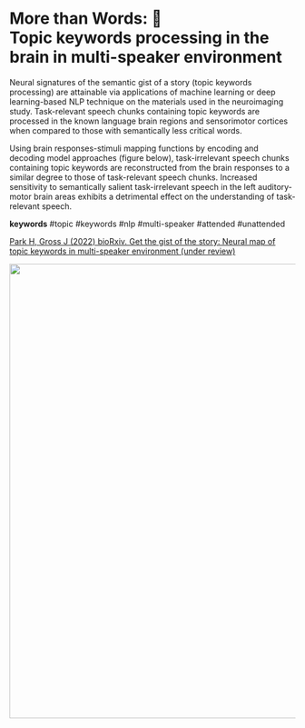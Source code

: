 # More than Words: 🧠<br>Topic keywords processing in the brain in multi-speaker environment

Neural signatures of the semantic gist of a story (topic keywords processing) are attainable via applications of machine learning or deep learning-based NLP technique on the materials used in the neuroimaging study. 
Task-relevant speech chunks containing topic keywords are processed in the known language brain regions and sensorimotor cortices when compared to those with semantically less critical words. 

Using brain responses-stimuli mapping functions by encoding and decoding model approaches (figure below), task-irrelevant speech chunks containing topic keywords are reconstructed from the brain responses to a similar degree to those of task-relevant speech chunks. 
Increased sensitivity to semantically salient task-irrelevant speech in the left auditory-motor brain areas exhibits a detrimental effect on the understanding of task-relevant speech. 

**keywords**
#topic #keywords #nlp #multi-speaker #attended #unattended

[Park H, Gross J (2022) bioRxiv. Get the gist of the story: Neural map of topic keywords in multi-speaker environment (under review)](https://www.biorxiv.org/content/10.1101/2022.05.05.490770v1)

<p align="center">
<img src="https://www.biorxiv.org/content/biorxiv/early/2022/05/05/2022.05.05.490770/F1/graphic-1.large.jpg?width=800&height=600&carousel=1" width="800">
</p>
